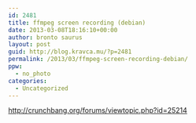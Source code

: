```yaml
---
id: 2481
title: ffmpeg screen recording (debian)
date: 2013-03-08T18:16:10+00:00
author: bronto saurus
layout: post
guid: http://blog.kravca.mu/?p=2481
permalink: /2013/03/ffmpeg-screen-recording-debian/
ppw:
  - no_photo
categories:
  - Uncategorized
---
```

<http://crunchbang.org/forums/viewtopic.php?id=25214>